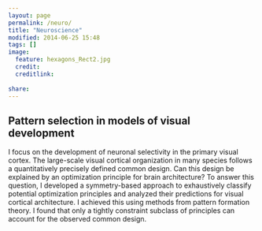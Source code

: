 ```yaml
---
layout: page
permalink: /neuro/
title: "Neuroscience"
modified: 2014-06-25 15:48
tags: []  
image:
  feature: hexagons_Rect2.jpg
  credit: 
  creditlink: 
  
share: 
---
```



## Pattern selection in models of visual development

I focus on the development of neuronal selectivity in the primary visual cortex.
The large-scale visual cortical organization in many species follows a quantitatively precisely defined common design.
Can this design be explained by an optimization principle for brain architecture?
To answer this question, I developed a symmetry-based approach to exhaustively classify potential optimization 
principles and analyzed their predictions for visual cortical architecture.
I achieved this using methods from pattern formation theory.
I found that only a tightly constraint subclass of principles can account for the observed common design.
